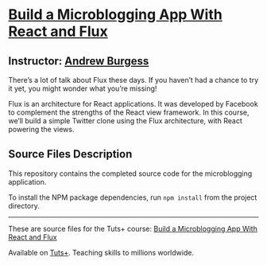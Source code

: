 # [Build a Microblogging App With React and Flux][published url]
## Instructor: [Andrew Burgess][instructor url]


There’s a lot of talk about Flux these days. If you haven’t had a chance to try it yet, you might wonder what you’re missing!

Flux is an architecture for React applications. It was developed by Facebook to complement the strengths of the React view framework. In this course, we’ll build a simple  Twitter clone using the Flux architecture, with React powering the views.

## Source Files Description

This repository contains the completed source code for the microblogging application.

To install the NPM package dependencies, run `npm install` from the  project directory.


------

These are source files for the Tuts+ course: [Build a Microblogging App With React and Flux][published url]

Available on [Tuts+](https://tutsplus.com). Teaching skills to millions worldwide.

[published url]: https://code.tutsplus.com/courses/build-a-microblogging-app-with-react-and-flux
[instructor url]: https://tutsplus.com/authors/andrew-burgess
